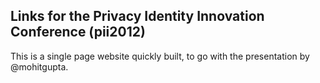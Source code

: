 Links for the Privacy Identity Innovation Conference (pii2012)
--------------------------------------------------------------

This is a single page website quickly built, to go with the presentation
by @mohitgupta. 
